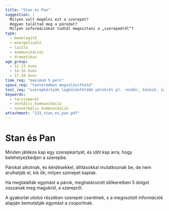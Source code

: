 ```yaml
---
title: "Stan és Pan"
suggestion: | 
  Milyen volt megélni ezt a szerepet?
  Hogyan találtad meg a párodat?
  Milyen információkat tudtál megosztani a „szerepedről”?
type:
  - bemelegítő
  - energetizáló
  - lazító
  - kommunikációs
  - dramatikus
age_group:
  - 12-13 éves
  - 14-16 éves
  - 17-20 éves
time_req: "maximum 5 perc"
space_req: "tanteremben megvalósítható"
tool_req: "szerepkártyák legkülönfélébb párokról pl. rendőr, bűnöző, igazgató, diák, nővér, beteg, autószerelő, lerobbant autó gazdája, pályaválasztási tanácsadó, pályaválasztó tanuló"
keywords: 
  - társismeret
  - verbális kommunikáció
  - nonverbális kommunikáció
attachment: "233_stan_es_pan.pdf"
---
```


# Stan és Pan

Minden játékos kap egy szerepkártyát, és időt kap arra, hogy belehelyezkedjen a szerepbe.

Párokat alkotnak, és kérdésekkel, állításokkal mutatkoznak be, de nem árulhatják el, kik ők, milyen szerepet kaptak.

Ha megtalálták egymást a párok, meghatározott időkeretben 5 dolgot osszanak meg magukról, a szerepről.

A gyakorlat utolsó részében szerepet cserélnek, s a megosztott információk alapján bemutatják egymást a csoportnak.
  
  
